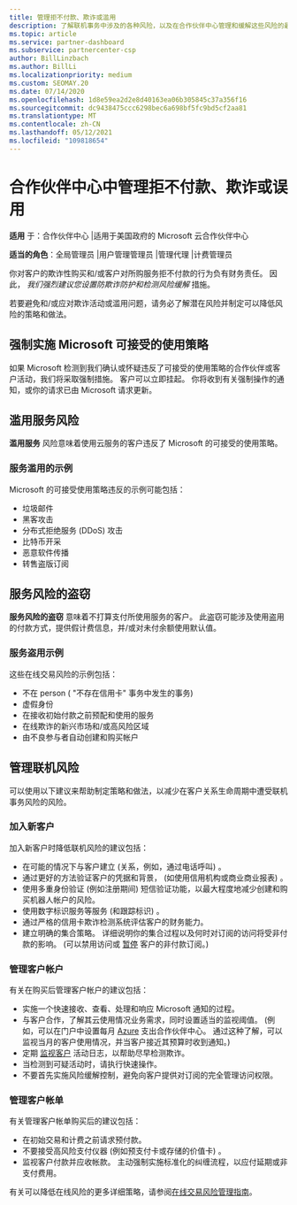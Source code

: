 ```yaml
---
title: 管理拒不付款、欺诈或滥用
description: 了解联机事务中涉及的各种风险，以及在合作伙伴中心管理和缓解这些风险的最佳实践。
ms.topic: article
ms.service: partner-dashboard
ms.subservice: partnercenter-csp
author: BillLinzbach
ms.author: BillLi
ms.localizationpriority: medium
ms.custom: SEOMAY.20
ms.date: 07/14/2020
ms.openlocfilehash: 1d8e59ea2d2e8d40163ea06b305845c37a356f16
ms.sourcegitcommit: dc9438475ccc6298bec6a698bf5fc9bd5cf2aa81
ms.translationtype: MT
ms.contentlocale: zh-CN
ms.lasthandoff: 05/12/2021
ms.locfileid: "109818654"
---
```

# <a name="managing-non-payment-fraud-or-misuse-in-partner-center"></a>合作伙伴中心中管理拒不付款、欺诈或误用

**适用** 于：合作伙伴中心 |适用于美国政府的 Microsoft 云合作伙伴中心

**适当的角色**：全局管理员 |用户管理管理员 |管理代理 |计费管理员

你对客户的欺诈性购买和/或客户对所购服务拒不付款的行为负有财务责任。 因此， *我们强烈建议您设置防欺诈防护和检测风险缓解* 措施。

若要避免和/或应对欺诈活动或滥用问题，请务必了解潜在风险并制定可以降低风险的策略和做法。

## <a name="enforcement-of-microsoft-acceptable-use-policy"></a>强制实施 Microsoft 可接受的使用策略

如果 Microsoft 检测到我们确认或怀疑违反了可接受的使用策略的合作伙伴或客户活动，我们将采取强制措施。 客户可以立即挂起。 你将收到有关强制操作的通知，或你的请求已由 Microsoft 请求更新。

## <a name="abuse-of-service-risks"></a>滥用服务风险

**滥用服务** 风险意味着使用云服务的客户违反了 Microsoft 的可接受的使用策略。

### <a name="examples-of-abuse-of-service"></a>服务滥用的示例

Microsoft 的可接受使用策略违反的示例可能包括：

- 垃圾邮件
- 黑客攻击
- 分布式拒绝服务 (DDoS) 攻击
- 比特币开采
- 恶意软件传播
- 转售盗版订阅

## <a name="theft-of-service-risks"></a>服务风险的盗窃

**服务风险的盗窃** 意味着不打算支付所使用服务的客户。 此盗窃可能涉及使用盗用的付款方式，提供假计费信息，并/或对未付余额使用默认值。

### <a name="examples-of-service-theft"></a>服务盗用示例

这些在线交易风险的示例包括：

- 不在 person ( "不存在信用卡" 事务中发生的事务) 
- 虚假身份
- 在接收初始付款之前预配和使用的服务
- 在线欺诈的新兴市场和/或高风险区域
- 由不良参与者自动创建和购买帐户

## <a name="managing-online-risk"></a>管理联机风险

可以使用以下建议来帮助制定策略和做法，以减少在客户关系生命周期中遭受联机事务风险的风险。

### <a name="onboarding-new-customers"></a>加入新客户

加入新客户时降低联机风险的建议包括：

- 在可能的情况下与客户建立 (关系，例如，通过电话呼叫) 。
- 通过更好的方法验证客户的凭据和背景， (如使用信用机构或商业商业报表) 。
- 使用多重身份验证 (例如注册期间) 短信验证功能，以最大程度地减少创建和购买机器人帐户的风险。
- 使用数字标识服务等服务 (和跟踪标识) 。
- 通过严格的信用卡欺诈检测系统评估客户的财务能力。
- 建立明确的集合策略。 详细说明你的集合过程以及何时对订阅的访问将受非付款的影响。  (可以禁用访问或 [暂停](create-a-new-subscription.md#suspend-a-subscription) 客户的非付款订阅。) 

### <a name="managing-customer-accounts"></a>管理客户帐户

有关在购买后管理客户帐户的建议包括：

- 实施一个快速接收、查看、处理和响应 Microsoft 通知的过程。
- 与客户合作，了解其云使用情况业务需求，同时设置适当的监视阈值。  (例如，可以在门户中设置每月 [Azure](set-an-azure-spending-budget-for-your-customers.md) 支出合作伙伴中心。 通过这种了解，可以监视当月的客户使用情况，并当客户接近其预算时收到通知。) 
- 定期 [监视客户](activity-logs.md) 活动日志，以帮助尽早检测欺诈。
- 当检测到可疑活动时，请执行快速操作。
- 不要首先实施风险缓解控制，避免向客户提供对订阅的完全管理访问权限。

### <a name="managing-customer-billing"></a>管理客户帐单

有关管理客户帐单购买后的建议包括：

- 在初始交易和计费之前请求预付款。
- 不要接受高风险支付仪器 (例如预支付卡或存储的价值卡) 。
- 监视客户付款并应收帐款。 主动强制实施标准化的纠缠流程，以应付延期或非支付费用。

有关可以降低在线风险的更多详细策略，请参阅[在线交易风险管理指南](https://query.prod.cms.rt.microsoft.com/cms/api/am/binary/RE4Bhtt)。
